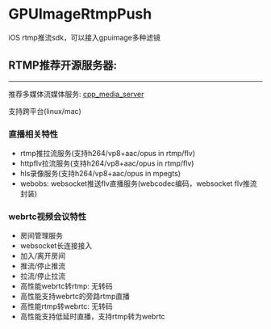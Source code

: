 # GPUImageRtmpPush
iOS rtmp推流sdk，可以接入gpuimage多种滤镜

## RTMP推荐开源服务器:
----------------------
推荐多媒体流媒体服务: [cpp_media_server](https://github.com/runner365/cpp_media_server)

支持跨平台(linux/mac)

### 直播相关特性
* rtmp推拉流服务(支持h264/vp8+aac/opus in rtmp/flv)
* httpflv拉流服务(支持h264/vp8+aac/opus in rtmp/flv)
* hls录像服务(支持h264/vp8+aac/opus in mpegts)
* webobs: websocket推送flv直播服务(webcodec编码，websocket flv推流封装)

### webrtc视频会议特性
* 房间管理服务
* websocket长连接接入
* 加入/离开房间
* 推流/停止推流
* 拉流/停止拉流
* 高性能webrtc转rtmp: 无转码
* 高性能支持webrtc的旁路rtmp直播
* 高性能rtmp转webrtc: 无转码
* 高性能支持低延时直播，支持rtmp转为webrtc
